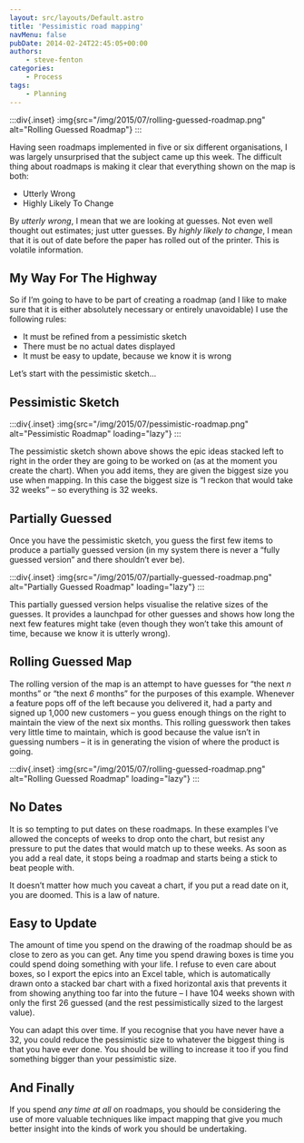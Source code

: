 ```yaml
---
layout: src/layouts/Default.astro
title: 'Pessimistic road mapping'
navMenu: false
pubDate: 2014-02-24T22:45:05+00:00
authors:
    - steve-fenton
categories:
    - Process
tags:
    - Planning
---
```


:::div{.inset}
:img{src="/img/2015/07/rolling-guessed-roadmap.png" alt="Rolling Guessed Roadmap"}
:::

Having seen roadmaps implemented in five or six different organisations, I was largely unsurprised that the subject came up this week. The difficult thing about roadmaps is making it clear that everything shown on the map is both:

- Utterly Wrong
- Highly Likely To Change

By *utterly wrong*, I mean that we are looking at guesses. Not even well thought out estimates; just utter guesses. By *highly likely to change*, I mean that it is out of date before the paper has rolled out of the printer. This is volatile information.

## My Way For The Highway

So if I’m going to have to be part of creating a roadmap (and I like to make sure that it is either absolutely necessary or entirely unavoidable) I use the following rules:

- It must be refined from a pessimistic sketch
- There must be no actual dates displayed
- It must be easy to update, because we know it is wrong

Let’s start with the pessimistic sketch…

## Pessimistic Sketch

:::div{.inset}
:img{src="/img/2015/07/pessimistic-roadmap.png" alt="Pessimistic Roadmap" loading="lazy"}
:::

The pessimistic sketch shown above shows the epic ideas stacked left to right in the order they are going to be worked on (as at the moment you create the chart). When you add items, they are given the biggest size you use when mapping. In this case the biggest size is “I reckon that would take 32 weeks” – so everything is 32 weeks.

## Partially Guessed

Once you have the pessimistic sketch, you guess the first few items to produce a partially guessed version (in my system there is never a “fully guessed version” and there shouldn’t ever be).

:::div{.inset}
:img{src="/img/2015/07/partially-guessed-roadmap.png" alt="Partially Guessed Roadmap" loading="lazy"}
:::

This partially guessed version helps visualise the relative sizes of the guesses. It provides a launchpad for other guesses and shows how long the next few features might take (even though they won’t take this amount of time, because we know it is utterly wrong).

## Rolling Guessed Map

The rolling version of the map is an attempt to have guesses for “the next *n* months” or “the next *6* months” for the purposes of this example. Whenever a feature pops off of the left because you delivered it, had a party and signed up 1,000 new customers – you guess enough things on the right to maintain the view of the next six months. This rolling guesswork then takes very little time to maintain, which is good because the value isn’t in guessing numbers – it is in generating the vision of where the product is going.

:::div{.inset}
:img{src="/img/2015/07/rolling-guessed-roadmap.png" alt="Rolling Guessed Roadmap" loading="lazy"}
:::

## No Dates

It is so tempting to put dates on these roadmaps. In these examples I’ve allowed the concepts of weeks to drop onto the chart, but resist any pressure to put the dates that would match up to these weeks. As soon as you add a real date, it stops being a roadmap and starts being a stick to beat people with.

It doesn’t matter how much you caveat a chart, if you put a read date on it, you are doomed. This is a law of nature.

## Easy to Update

The amount of time you spend on the drawing of the roadmap should be as close to zero as you can get. Any time you spend drawing boxes is time you could spend doing something with your life. I refuse to even care about boxes, so I export the epics into an Excel table, which is automatically drawn onto a stacked bar chart with a fixed horizontal axis that prevents it from showing anything too far into the future – I have 104 weeks shown with only the first 26 guessed (and the rest pessimistically sized to the largest value).

You can adapt this over time. If you recognise that you have never have a 32, you could reduce the pessimistic size to whatever the biggest thing is that you have ever done. You should be willing to increase it too if you find something bigger than your pessimistic size.

## And Finally

If you spend *any time at all* on roadmaps, you should be considering the use of more valuable techniques like impact mapping that give you much better insight into the kinds of work you should be undertaking.